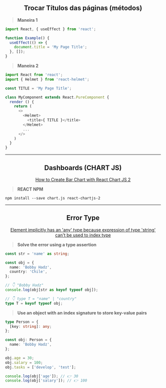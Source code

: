 <div align="center">

## Trocar Títulos das páginas (métodos)

</div>

> **Maneira 1**
```ts
import React, { useEffect } from 'react';

function Example() {
  useEffect(() => {
    document.title = 'My Page Title';
  }, []);
}
```


> **Maneira 2**
```ts
import React from 'react';
import { Helmet } from 'react-helmet';

const TITLE = 'My Page Title';

class MyComponent extends React.PureComponent {
  render () {
    return (
      <>
        <Helmet>
          <title>{ TITLE }</title>
        </Helmet>
        ...
      </>
    )
  }
}
```

---

<div align="center">

## Dashboards (CHART JS)

[How to Create Bar Chart with React Chart JS 2](https://www.youtube.com/watch?v=GVQ2gXGGREM)

</div>

> **REACT NPM**

```
npm install --save chart.js react-chartjs-2
```

---

<div align="center">

## Error Type

[Element implicitly has an 'any' type because expression of type 'string' can't be used to index type](https://bobbyhadz.com/blog/typescript-element-implicitly-has-any-type-expression)

</div>

> **Solve the error using a type assertion**

```ts
const str = 'name' as string;

const obj = {
  name: 'Bobby Hadz',
  country: 'Chile',
};

// 👇️ "Bobby Hadz"
console.log(obj[str as keyof typeof obj]);

// 👇️ type T = "name" | "country"
type T = keyof typeof obj;

```

> **Use an object with an index signature to store key-value pairs**

```ts
type Person = {
  [key: string]: any;
};

const obj: Person = {
  name: 'Bobby Hadz',
};

obj.age = 30;
obj.salary = 100;
obj.tasks = ['develop', 'test'];

console.log(obj['age']); // 👉️ 30
console.log(obj['salary']); // 👉️ 100

```